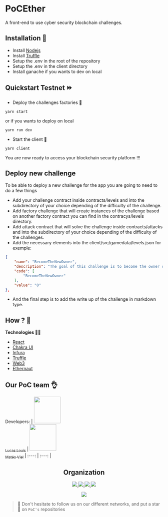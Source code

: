 # PoCEther

A front-end to use cyber security blockchain challenges.

## Installation :wrench:

- Install [Nodejs](https://nodejs.org/en/download/)
- Install [Truffle](https://trufflesuite.com/docs/truffle/getting-started/installation)
- Setup the .env in the root of the repository
- Setup the .env in the client directory
- Install ganache if you wants to dev on local

## Quickstart Testnet ⏩

- Deploy the challenges factories :rocket:
```
yarn start
```

or if you wants to deploy on local

```
yarn run dev
```

- Start the client :rocket:
```
yarn client
```

You are now ready to access your blockchain security platform !!!

## Deploy new challenge

To be able to deploy a new challenge for the app you are going to need to do a few things

- Add your challenge contract inside contracts/levels and into the subdirectory of your choice depending of the difficulty of the challenge.
- Add factory challenge that will create instances of the challenge based on another factory contract you can find in the contracys/levels directory.
- Add attack contract that will solve the challenge inside contracts/attacks and into the subdirectory of your choice depending of the difficulty of the challenges.
- Add the necessary elements into the client/src/gamedata/levels.json for exemple:
``` json
{
    "name": "BecomeTheNewOwner",
    "description": "The goal of this challenge is to become the owner of the contract.",
    "code": [
        "BecomeTheNewOwner"
    ],
    "value": "0"
},
```
- And the final step is to add the write up of the challenge in markdown type.

## How ? :thinking:

**Technologies 🧑‍💻**
+ [React](https://reactjs.org/docs/getting-started.html)
+ [Chakra UI](https://chakra-ui.com)
+ [Infura](https://infura.io/)
+ [Truffle](https://trufflesuite.com/)
+ [Web3](https://web3js.readthedocs.io)
+ [Ethernaut](https://github.com/OpenZeppelin/ethernaut)

## Our PoC team :ok_hand:

Developers:
| [<img src="https://github.com/lucas-louis.png?size=85" width=85><br><sub>Lucas Louis</sub>](https://github.com/lucas-louis) | [<img src="https://github.com/lolboysg.png?size=85" width=85><br><sub>Matéo Viel</sub>](https://github.com/lolboysg)
| :---: | :---: |

<h2 align=center>
Organization
</h2>

<p align='center'>
    <a href="https://www.linkedin.com/company/pocinnovation/mycompany/">
        <img src="https://img.shields.io/badge/LinkedIn-0077B5?style=for-the-badge&logo=linkedin&logoColor=white">
    </a>
    <a href="https://www.instagram.com/pocinnovation/">
        <img src="https://img.shields.io/badge/Instagram-E4405F?style=for-the-badge&logo=instagram&logoColor=white">
    </a>
    <a href="https://twitter.com/PoCInnovation">
        <img src="https://img.shields.io/badge/Twitter-1DA1F2?style=for-the-badge&logo=twitter&logoColor=white">
    </a>
    <a href="https://discord.com/invite/Yqq2ADGDS7">
        <img src="https://img.shields.io/badge/Discord-7289DA?style=for-the-badge&logo=discord&logoColor=white">
    </a>
</p>
<p align=center>
    <a href="https://www.poc-innovation.fr/">
        <img src="https://img.shields.io/badge/WebSite-1a2b6d?style=for-the-badge&logo=GitHub Sponsors&logoColor=white">
    </a>
</p>

> :rocket: Don't hesitate to follow us on our different networks, and put a star 🌟 on `PoC's` repositories
